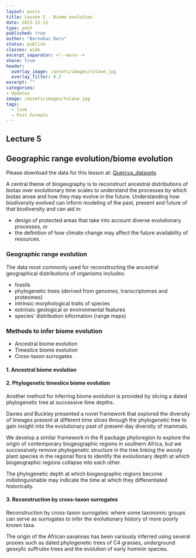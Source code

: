 ```yaml
---
layout: posts
title: Lesson 5 - Biome evolution
date: 2023-12-12
type: post
published: true
author: "Barnabas Daru"
status: publish
classes: wide
excerpt_separator: <!--more-->
share: true
header:
  overlay_image: /assets/images/tulane.jpg
  overlay_filter: 0.2
excerpt: ""
categories:
- Updates
image: /assets/images/tulane.jpg
tags:
  - link
  - Post Formats
---
```


## Lecture 5
## Geographic range evolution/biome evolution

Please download the data for this lesson at: [Quercus_datasets](/assets/images/Quercus_datasets.zip)

A central theme of biogeography is to reconstruct ancestral distributions of biotas over evolutionary time scales to understand the processes by which biotas arose and how they may evolve in the future. Understanding how biodiversity evolved can inform modeling of the past, present and future of that biodiversity and can aid in:
+ design of protected areas that take into account diverse evolutionary processes, or 
+ the definition of how climate change may affect the future availability of resources.

### Geographic range evolution
The data most commonly used for reconstructing the ancestral geographical distributions of organisms includes:

+ fossils
+ phylogenetic trees (derived from genomes, transcriptomes and proteomes) 
+ intrinsic morphological traits of species
+ extrinsic geological or environmental features
+ species’ distribution information (range maps)

### Methods to infer biome evolution
+ Ancestral biome evolution
+ Timeslice biome evolution
+ Cross-taxon surrogates

#### 1. Ancestral biome evolution
#### 2. Phylogenetic timeslice biome evolution
Another method for inferring biome evolution is provided by slicing a dated phylogenetic tree at successive time depths. 

Davies and Buckley presented a novel framework that explored the diversity of lineages present at different time slices through the phylogenetic tree to gain insight into the evolutionary past of present-day diversity of mammals. 

We develop a similar framework in the R package phyloregion to explore the origin of contemporary biogeographic regions in southern Africa, but we successively remove phylogenetic structure in the tree linking the woody plant species in the regional flora to identify the evolutionary depth at which biogeographic regions collapse into each other. 

The phylogenetic depth at which biogeographic regions become indistinguishable may indicate the time at which they differentiated historically. 

#### 3. Reconstruction by cross-taxon surrogates
Reconstruction by cross-taxon surrogates: where some taxonomic groups can serve as surrogates to infer the evolutionary history of more poorly known taxa. 

The origin of the African savannas has been variously inferred using several proxies such as dated phylogenetic trees of C4 grasses, underground geoxylic suffrutex trees and the evolution of early hominin species. 




